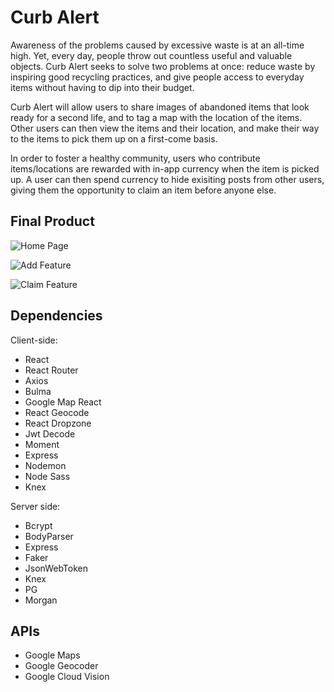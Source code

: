 # Curb Alert

Awareness of the problems caused by excessive waste is at an all-time high. Yet, every day, people throw out countless useful and valuable objects. Curb Alert seeks to solve two problems at once: reduce waste by inspiring good recycling practices, and give people access to everyday items without having to dip into their budget.

Curb Alert will allow users to share images of abandoned items that look ready for a second life, and to tag a map with the location of the items. Other users can then view the items and their location, and make their way to the items to pick them up on a first-come basis.

In order to foster a healthy community, users who contribute items/locations are rewarded with in-app currency when the item is picked up. A user can then spend currency to hide exisiting posts from other users, giving them the opportunity to claim an item before anyone else.


## Final Product

![Home Page](https://github.com/ninayujiri/curbalert/blob/production/docs/home-page.png?raw=true)


![Add Feature](https://github.com/ninayujiri/curbalert/blob/production/docs/add-feature.gif?raw=true)


![Claim Feature](https://github.com/ninayujiri/curbalert/blob/production/docs/claim-feature.gif?raw=true)


## Dependencies

Client-side:
- React
- React Router
- Axios
- Bulma
- Google Map React
- React Geocode
- React Dropzone
- Jwt Decode
- Moment
- Express
- Nodemon
- Node Sass
- Knex

Server side:
- Bcrypt
- BodyParser
- Express
- Faker
- JsonWebToken
- Knex
- PG
- Morgan


## APIs
- Google Maps
- Google Geocoder
- Google Cloud Vision
